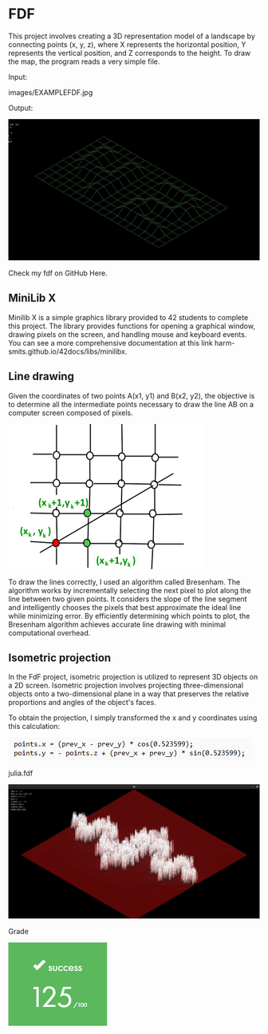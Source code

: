 # FDF
This project involves creating a 3D representation model of a landscape by connecting points (x, y, z), where X represents the horizontal position, Y represents the vertical position, and Z corresponds to the height. To draw the map, the program reads a very simple file.

Input:

images/EXAMPLEFDF.jpg

Output:

![fdf](images/42FDF.jpg)

Check my fdf on GitHub Here.

## MiniLib X
Minilib X is a simple graphics library provided to 42 students to complete this project. The library provides functions for opening a graphical window, drawing pixels on the screen, and handling mouse and keyboard events. You can see a more comprehensive documentation at this link harm-smits.github.io/42docs/libs/minilibx.

## Line drawing
Given the coordinates of two points A(x1, y1) and B(x2, y2), the objective is to determine all the intermediate points necessary to draw the line AB on a computer screen composed of pixels.

![line](images/bresenhamLine.png)

To draw the lines correctly, I used an algorithm called Bresenham. The algorithm works by incrementally selecting the next pixel to plot along the line between two given points. It considers the slope of the line segment and intelligently chooses the pixels that best approximate the ideal line while minimizing error. By efficiently determining which points to plot, the Bresenham algorithm achieves accurate line drawing with minimal computational overhead.

## Isometric projection
In the FdF project, isometric projection is utilized to represent 3D objects on a 2D screen. Isometric projection involves projecting three-dimensional objects onto a two-dimensional plane in a way that preserves the relative proportions and angles of the object's faces.

To obtain the projection, I simply transformed the x and y coordinates using this calculation:

![iso](images/iso.png)


julia.fdf

![julia](images/JULIAFDF.jpg)

Grade

![125](images/125.png)
